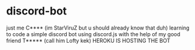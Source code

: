 # discord-bot

just me C**** (im StarViruZ but u should already know that duh) learning to code a simple discord bot using discord.js with the help of my good friend T***** (call him Lofty kek) HEROKU IS HOSTING THE BOT
